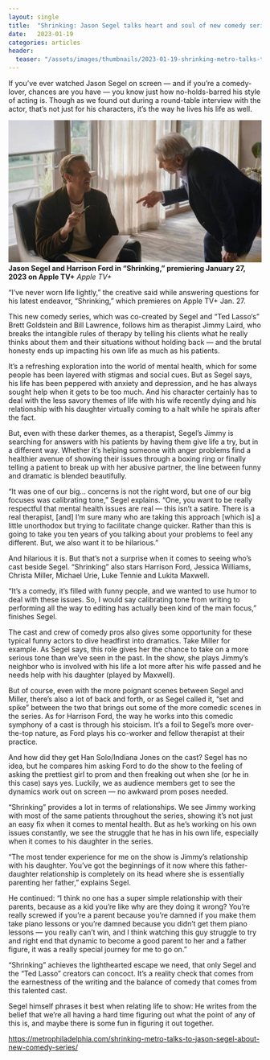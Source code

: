 ```yaml
---
layout: single
title:  "Shrinking: Jason Segel talks heart and soul of new comedy series"
date:   2023-01-19
categories: articles
header:
  teaser: "/assets/images/thumbnails/2023-01-19-shrinking-metro-talks-to-jason-segel-about-new-comedy-series.jpg"
---
```


If you’ve ever watched Jason Segel on screen — and if you’re a comedy-lover, chances are you have — you know just how no-holds-barred his style of acting is. Though as we found out during a round-table interview with the actor, that’s not just for his characters, it’s the way he lives his life as well.

![Jason Segel in Shrinking](/assets/images/thumbnails/2023-01-19-shrinking-metro-talks-to-jason-segel-about-new-comedy-series.jpg)
**Jason Segel and Harrison Ford in “Shrinking,” premiering January 27, 2023 on Apple TV+** _Apple TV+_

“I’ve never worn life lightly,” the creative said while answering questions for his latest endeavor, “Shrinking,” which premieres on Apple TV+ Jan. 27. 

This new comedy series, which was co-created by Segel and “Ted Lasso‘s” Brett Goldstein and Bill Lawrence, follows him as therapist Jimmy Laird, who breaks the intangible rules of therapy by telling his clients what he really thinks about them and their situations without holding back — and the brutal honesty ends up impacting his own life as much as his patients. 

It’s a refreshing exploration into the world of mental health, which for some people has been layered with stigmas and social cues. But as Segel says, his life has been peppered with anxiety and depression, and he has always sought help when it gets to be too much. And his character certainly has to deal with the less savory themes of life with his wife recently dying and his relationship with his daughter virtually coming to a halt while he spirals after the fact. 

But, even with these darker themes, as a therapist, Segel’s Jimmy is searching for answers with his patients by having them give life a try, but in a different way. Whether it’s helping someone with anger problems find a healthier avenue of showing their issues through a boxing ring or finally telling a patient to break up with her abusive partner, the line between funny and dramatic is blended beautifully. 

“It was one of our big… concerns is not the right word, but one of our big focuses was calibrating tone,” Segel explains. “One, you want to be really respectful that mental health issues are real — this isn’t a satire. There is a real therapist, [and] I’m sure many who are taking this approach [which is] a little unorthodox but trying to facilitate change quicker. Rather than this is going to take you ten years of you talking about your problems to feel any different. But, we also want it to be hilarious.”

And hilarious it is. But that’s not a surprise when it comes to seeing who’s cast beside Segel. “Shrinking” also stars Harrison Ford, Jessica Williams, Christa Miller, Michael Urie, Luke Tennie and Lukita Maxwell. 

“It’s a comedy, it’s filled with funny people, and we wanted to use humor to deal with these issues. So, I would say calibrating tone from writing to performing all the way to editing has actually been kind of the main focus,” finishes Segel. 

The cast and crew of comedy pros also gives some opportunity for these typical funny actors to dive headfirst into dramatics. Take Miller for example. As Segel says, this role gives her the chance to take on a more serious tone than we’ve seen in the past. In the show, she plays Jimmy’s neighbor who is involved with his life a lot more after his wife passed and he needs help with his daughter (played by Maxwell).

But of course, even with the more poignant scenes between Segel and Miller, there’s also a lot of back and forth, or as Segel called it, “set and spike” between the two that brings out some of the more comedic scenes in the series. As for Harrison Ford, the way he works into this comedic symphony of a cast is through his stoicism. It’s a foil to Segel’s more over-the-top nature, as Ford plays his co-worker and fellow therapist at their practice. 

And how did they get Han Solo/Indiana Jones on the cast? Segel has no idea, but he compares him asking Ford to do the show to the feeling of asking the prettiest girl to prom and then freaking out when she (or he in this case) says yes. Luckily, we as audience members get to see the dynamics work out on screen — no awkward prom poses needed. 

“Shrinking” provides a lot in terms of relationships. We see Jimmy working with most of the same patients throughout the series, showing it’s not just an easy fix when it comes to mental health. But as he’s working on his own issues constantly, we see the struggle that he has in his own life, especially when it comes to his daughter in the series. 

“The most tender experience for me on the show is Jimmy’s relationship with his daughter. You’ve got the beginnings of it now where this father-daughter relationship is completely on its head where she is essentially parenting her father,” explains Segel.

He continued: “I think no one has a super simple relationship with their parents, because as a kid you’re like why are they doing it wrong? You’re really screwed if you’re a parent because you’re damned if you make them take piano lessons or you’re damned because you didn’t get them piano lessons — you really can’t win, and I think watching this guy struggle to try and right end that dynamic to become a good parent to her and a father figure, it was a really special journey for me to go on.”

“Shrinking” achieves the lighthearted escape we need, that only Segel and the “Ted Lasso” creators can concoct. It’s a reality check that comes from the earnestness of the writing and the balance of comedy that comes from this talented cast.

Segel himself phrases it best when relating life to show: He writes from the belief that we’re all having a hard time figuring out what the point of any of this is, and maybe there is some fun in figuring it out together. 

https://metrophiladelphia.com/shrinking-metro-talks-to-jason-segel-about-new-comedy-series/

